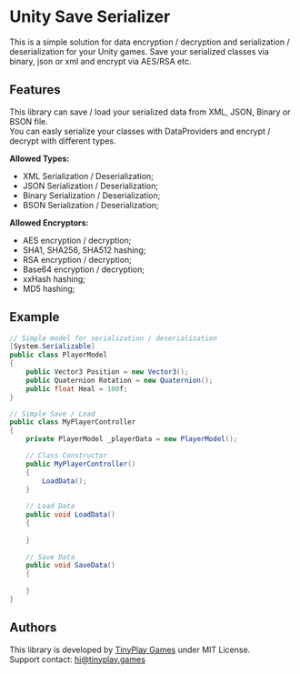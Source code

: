 # Unity Save Serializer
This is a simple solution for data encryption / decryption and serialization / deserialization for your Unity games. Save your serialized classes via binary, json or xml and encrypt via AES/RSA etc.

## Features
This library can save / load your serialized data from XML, JSON, Binary or BSON file.<br/>
You can easly serialize your classes with DataProviders and encrypt / decrypt with different types.

**Allowed Types:**<br/>
- XML Serialization / Deserialization;
- JSON Serialization / Deserialization;
- Binary Serialization / Deserialization;
- BSON Serialization / Deserialization;

**Allowed Encryptors:**
- AES encryption / decryption;
- SHA1, SHA256, SHA512 hashing;
- RSA encryption / decryption;
- Base64 encryption / decryption;
- xxHash hashing;
- MD5 hashing;

## Example
```csharp
// Simple model for serialization / deserialization
[System.Serializable]
public class PlayerModel
{
    public Vector3 Position = new Vector3();
    public Quaternion Rotation = new Quaternion();
    public float Heal = 100f;
}

// Simple Save / Load
public class MyPlayerController
{
    private PlayerModel _playerData = new PlayerModel();

    // Class Constructor
    public MyPlayerController()
    {
        LoadData();
    }
    
    // Load Data
    public void LoadData()
    {
        
    }
    
    // Save Data
    public void SaveData()
    {
    
    }
}
```


## Authors
This library is developed by <a href="https://tinyplay.games/">TinyPlay Games</a> under MIT License.<br/>
Support contact: <a href="mailto:hi@tinyplay.games">hi@tinyplay.games</a>
